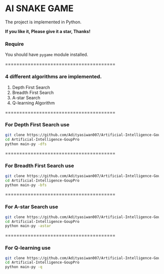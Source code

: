 # AI SNAKE GAME
The project is implemented in Python.

**If you like it, Please give it a star, Thanks!**
### Require

You should have `pygame` module installed.

=======================================

### 4 different algorithms are implemented.
1. Depth First Search
2. Breadth First Search
3. A-star Search
4. Q-learning Algorithm
 
=======================================

### For Depth First Search use

```bash
git clone https://github.com/Adityasiwan007/Artificial-Intelligence-GoupPro
cd Artificial-Intelligence-GoupPro
python main-py -dfs
```
 
=======================================

### For Breadth First Search use

```bash
git clone https://github.com/Adityasiwan007/Artificial-Intelligence-GoupPro
cd Artificial-Intelligence-GoupPro
python main-py -bfs
```
 
=======================================

### For A-star Search use

```bash
git clone https://github.com/Adityasiwan007/Artificial-Intelligence-GoupPro
cd Artificial-Intelligence-GoupPro
python main-py -astar
```
 
=======================================

### For Q-learning use

```bash
git clone https://github.com/Adityasiwan007/Artificial-Intelligence-GoupPro
cd Artificial-Intelligence-GoupPro
python main-py -q
```
